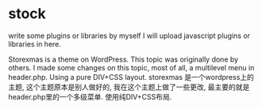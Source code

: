 # stock
write some plugins or libraries by myself
I will upload javascript plugins or libraries in here.

Storexmas is a theme on WordPress. This topic was originally done by others. I made some changes on this topic, most of all, a multilevel menu in header.php. Using a pure DIV+CSS layout.
storexmas 是一个wordpress上的主题, 这个主题原本是别人做好的, 我在这个主题上做了一些更改, 最主要的就是header.php里的一个多级菜单. 使用纯DIV+CSS布局.
